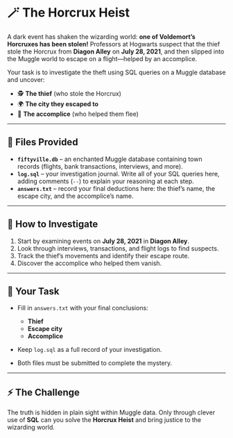 # 🪄 The Horcrux Heist

A dark event has shaken the wizarding world: **one of Voldemort’s Horcruxes has been stolen!** Professors at Hogwarts suspect that the thief stole the Horcrux from **Diagon Alley** on **July 28, 2021**, and then slipped into the Muggle world to escape on a flight—helped by an accomplice.

Your task is to investigate the theft using SQL queries on a Muggle database and uncover:

* 🕵️ **The thief** (who stole the Horcrux)
* 🌍 **The city they escaped to**
* 🤝 **The accomplice** (who helped them flee)

---

## 📂 Files Provided

* **`fiftyville.db`** – an enchanted Muggle database containing town records (flights, bank transactions, interviews, and more).
* **`log.sql`** – your investigation journal. Write all of your SQL queries here, adding comments (`--`) to explain your reasoning at each step.
* **`answers.txt`** – record your final deductions here: the thief’s name, the escape city, and the accomplice’s name.

---

## 🧭 How to Investigate

1. Start by examining events on **July 28, 2021** in **Diagon Alley**.
2. Look through interviews, transactions, and flight logs to find suspects.
3. Track the thief’s movements and identify their escape route.
4. Discover the accomplice who helped them vanish.

---

## 📝 Your Task

* Fill in `answers.txt` with your final conclusions:

  * **Thief**
  * **Escape city**
  * **Accomplice**
* Keep `log.sql` as a full record of your investigation.
* Both files must be submitted to complete the mystery.

---

## ⚡ The Challenge

The truth is hidden in plain sight within Muggle data. Only through clever use of **SQL** can you solve the **Horcrux Heist** and bring justice to the wizarding world.